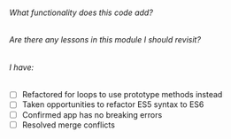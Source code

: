 ###### What functionality does this code add?

###### Are there any lessons in this module I should revisit?

###### I have:

- [ ] Refactored for loops to use prototype methods instead
- [ ] Taken opportunities to refactor ES5 syntax to ES6
- [ ] Confirmed app has no breaking errors
- [ ] Resolved merge conflicts
